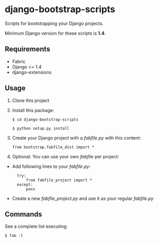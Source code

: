 django-bootstrap-scripts
========================

Scripts for bootstrapping your Django projects.

Minimum Django version for these scripts is **1.4**.

Requirements
------------

* Fabric
* Django >= 1.4
* django-extensions

Usage
-----

1. Clone this project
2. Install this package:

    `$ cd django-bootstrap-scripts`

    `$ python setup.py install`

3. Create your Django project with a *fabfile.py* with this content:

    `from bootstrap.fabfile_dist import *`

4. Optional: You can use your own *fabfile* per project:

* Add following lines to your *fabfile.py*:

        try:
            from fabfile_project import *
        except:
            pass

* Create a new *fabfile_project.py* and use it as your regular *fabfile.py*

Commands
---------

See a complete list executing:

    $ fab -l
